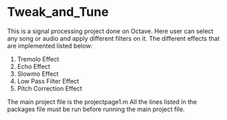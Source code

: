 # Tweak_and_Tune
This is a signal processing project done on Octave. Here user can select any song or audio and apply different filters on it. The different effects that are implemented listed below:
1) Tremolo Effect 
2) Echo Effect 
3) Slowmo Effect
4) Low Pass Filter Effect 
5) Pitch Correction Effect

The main project file is the projectpage1.m
All the lines listed in the packages file must be run before running the main project file.
